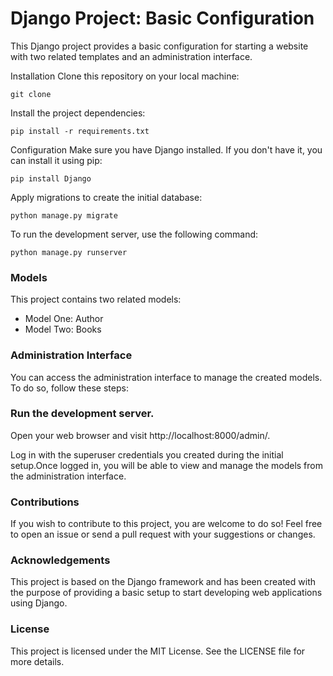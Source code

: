 # Django Project: Basic Configuration

This Django project provides a basic configuration for starting a website with two related templates and an administration interface.

Installation
Clone this repository on your local machine:
<pre><code>git clone <url-repository></code></pre>

Install the project dependencies:
<pre><code>pip install -r requirements.txt</code></pre>

Configuration
Make sure you have Django installed. If you don't have it, you can install it using pip:
<pre><code>pip install Django</code></pre>

Apply migrations to create the initial database:
<pre><code>python manage.py migrate</code></pre>

To run the development server, use the following command:
<pre><code>python manage.py runserver</code></pre>

### Models
This project contains two related models:

- Model One: Author
- Model Two: Books

### Administration Interface
You can access the administration interface to manage the created models. To do so, follow these steps:

### Run the development server.
Open your web browser and visit http://localhost:8000/admin/.


Log in with the superuser credentials you created during the initial setup.Once logged in, you will be able to view and manage the models from the administration interface.

### Contributions
If you wish to contribute to this project, you are welcome to do so! Feel free to open an issue or send a pull request with your suggestions or changes.

### Acknowledgements
This project is based on the Django framework and has been created with the purpose of providing a basic setup to start developing web applications using Django.

### License
This project is licensed under the MIT License. See the LICENSE file for more details.
